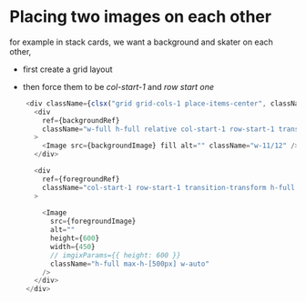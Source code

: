# Placing two images on each other

for example in stack cards, we want a background and skater on each other, 

- first create a grid layout

- then force them to be _col-start-1_ and _row start one_

```ts
    <div className={clsx("grid grid-cols-1 place-items-center", className)}>
      <div
        ref={backgroundRef}
        className="w-full h-full relative col-start-1 row-start-1 transition-transform"
      > 
        <Image src={backgroundImage} fill alt="" className="w-11/12" />
      </div>

      <div
        ref={foregroundRef}
        className="col-start-1 row-start-1 transition-transform h-full w-full place-items-center"
      >
         
        <Image
          src={foregroundImage}
          alt=""
          height={600}
          width={450}
          // imgixParams={{ height: 600 }}
          className="h-full max-h-[500px] w-auto"
        />
      </div>
    </div>
```